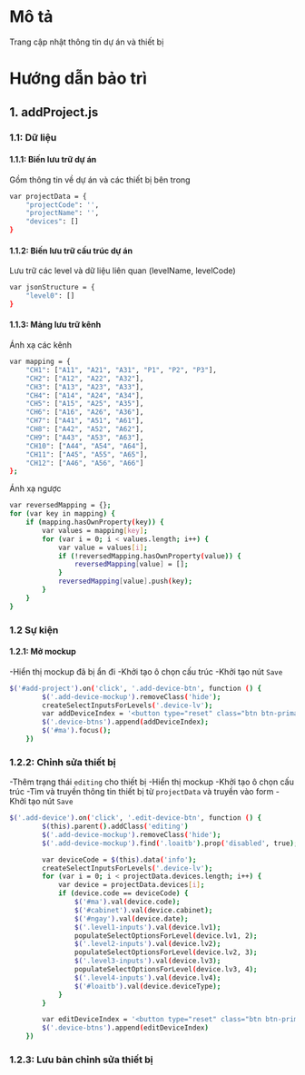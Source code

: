 # Mô tả

Trang cập nhật thông tin dự án và thiết bị

# Hướng dẫn bảo trì
## 1. addProject.js
### 1.1: Dữ liệu
#### 1.1.1: Biến lưu trữ dự án
Gồm thông tin về dự án và các thiết bị bên trong
```bash
var projectData = {
    "projectCode": '',
    "projectName": '',
    "devices": []
}
```
#### 1.1.2: Biến lưu trữ cấu trúc dự án
Lưu trữ các level và dữ liệu liên quan (levelName, levelCode)
```bash
var jsonStructure = {
    "level0": []
}
```
#### 1.1.3: Mảng lưu trữ kênh
Ánh xạ các kênh 
```bash
var mapping = {
    "CH1": ["A11", "A21", "A31", "P1", "P2", "P3"],
    "CH2": ["A12", "A22", "A32"],
    "CH3": ["A13", "A23", "A33"],
    "CH4": ["A14", "A24", "A34"],
    "CH5": ["A15", "A25", "A35"],
    "CH6": ["A16", "A26", "A36"],
    "CH7": ["A41", "A51", "A61"],
    "CH8": ["A42", "A52", "A62"],
    "CH9": ["A43", "A53", "A63"],
    "CH10": ["A44", "A54", "A64"],
    "CH11": ["A45", "A55", "A65"],
    "CH12": ["A46", "A56", "A66"]
};
```
Ánh xạ ngược
```bash
var reversedMapping = {};
for (var key in mapping) {
    if (mapping.hasOwnProperty(key)) {
        var values = mapping[key];
        for (var i = 0; i < values.length; i++) {
            var value = values[i];
            if (!reversedMapping.hasOwnProperty(value)) {
                reversedMapping[value] = [];
            }
            reversedMapping[value].push(key);
        }
    }
}
```

### 1.2 Sự kiện
#### 1.2.1: Mở mockup
-Hiển thị mockup đã bị ẩn đi
-Khởi tạo ô chọn cấu trúc
-Khởi tạo nút `Save`
```bash
$('#add-project').on('click', '.add-device-btn', function () {
        $('.add-device-mockup').removeClass('hide');
        createSelectInputsForLevels('.device-lv');
        var addDeviceIndex = '<button type="reset" class="btn btn-primary me-1 mb-1 device-add">Save</button>'
        $('.device-btns').append(addDeviceIndex);
        $('#ma').focus();
    })
```
### 1.2.2: Chỉnh sửa thiết bị
-Thêm trạng thái `editing` cho thiết bị
-Hiển thị mockup
-Khởi tạo ô chọn cấu trúc
-Tìm và truyền thông tin thiết bị từ `projectData` và truyền vào form
-Khởi tạo nút `Save`
```bash
$('.add-device').on('click', '.edit-device-btn', function () {
        $(this).parent().addClass('editing')
        $('.add-device-mockup').removeClass('hide');
        $('.add-device-mockup').find('.loaitb').prop('disabled', true);

        var deviceCode = $(this).data('info');
        createSelectInputsForLevels('.device-lv');
        for (var i = 0; i < projectData.devices.length; i++) {
            var device = projectData.devices[i];
            if (device.code == deviceCode) {
                $('#ma').val(device.code);
                $('#cabinet').val(device.cabinet);
                $('#ngay').val(device.date);
                $('.level1-inputs').val(device.lv1);
                populateSelectOptionsForLevel(device.lv1, 2);
                $('.level2-inputs').val(device.lv2);
                populateSelectOptionsForLevel(device.lv2, 3);
                $('.level3-inputs').val(device.lv3);
                populateSelectOptionsForLevel(device.lv3, 4);
                $('.level4-inputs').val(device.lv4);
                $('#loaitb').val(device.deviceType);
            }
        }

        var editDeviceIndex = '<button type="reset" class="btn btn-primary me-1 mb-1 edit-device-save" data-info="' + deviceCode + '">Save</button>';
        $('.device-btns').append(editDeviceIndex)
    })
```
### 1.2.3: Lưu bản chỉnh sửa thiết bị



